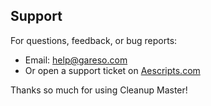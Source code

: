 ## Support

For questions, feedback, or bug reports:

* Email: [help@gareso.com](mailto:help@gareso.com)
* Or open a support ticket on [Aescripts.com](https://aescripts.com/contact/)

Thanks so much for using Cleanup Master!